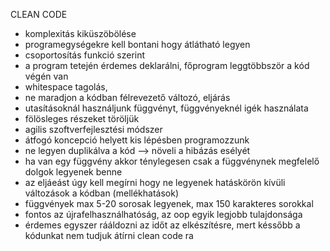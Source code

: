 CLEAN CODE  

- komplexitás kiküszöbölése
- programegységekre kell bontani hogy átlátható legyen
- csoportosítás funkció szerint
- a program tetején érdemes deklarálni, főprogram leggtöbbször a kód végén van 
- whitespace tagolás, 
- ne maradjon a kódban félrevezető változó, eljárás
- utasításoknál használjunk függvényt, függvényeknél igék használata
- fölösleges részeket töröljük
- agilis szoftverfejlesztési módszer
- átfogó koncepció helyett kis lépésben programozzunk
- ne legyen duplikálva a kód --> növeli a hibázás esélyét
- ha van egy függvény akkor ténylegesen csak a függvénynek megfelelő dolgok legyenek benne
- az eljáeást úgy kell megírni hogy ne legyenek hatáskörön kívüli változások a kódban        (mellékhatások)
- függvények max 5-20 sorosak legyenek, max 150 karakteres sorokkal 
- fontos az újrafelhasználhatóság, az oop egyik legjobb tulajdonsága
- érdemes egyszer rááldozni az időt az elkészítésre, mert késsőbb a kódunkat nem tudjuk átírni clean code ra

